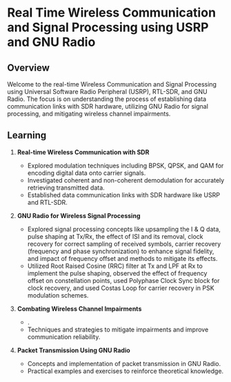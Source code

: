 # Real Time Wireless Communication and Signal Processing using USRP and GNU Radio

## Overview
Welcome to the real-time Wireless Communication and Signal Processing using Universal Software Radio Peripheral (USRP), RTL-SDR, and GNU Radio. The focus is on understanding the process of establishing data communication links with SDR hardware, utilizing GNU Radio for signal processing, and mitigating wireless channel impairments.

## Learning
1. **Real-time Wireless Communication with SDR**
   - Explored modulation techniques including BPSK, QPSK, and QAM for encoding digital data onto carrier signals.
   - Investigated coherent and non-coherent demodulation for accurately retrieving transmitted data.
   - Established data communication links with SDR hardware like USRP and RTL-SDR.

2. **GNU Radio for Wireless Signal Processing**
   - Explored signal processing concepts like upsampling the I & Q data, pulse shaping at Tx/Rx, the effect of ISI and its removal, clock recovery for correct sampling of received symbols, carrier recovery (frequency and phase synchronization) to enhance signal fidelity, and impact of frequency offset and methods to mitigate its effects.
   - Utilized Root Raised Cosine (RRC) filter at Tx and LPF at Rx to implement the pulse shaping, observed the effect of frequency offset on constellation points, used Polyphase Clock Sync block for clock recovery, and used Costas Loop for carrier recovery in PSK modulation schemes.

3. **Combating Wireless Channel Impairments**
   - .
   - Techniques and strategies to mitigate impairments and improve communication reliability.

4. **Packet Transmission Using GNU Radio**
   - Concepts and implementation of packet transmission in GNU Radio.
   - Practical examples and exercises to reinforce theoretical knowledge.
